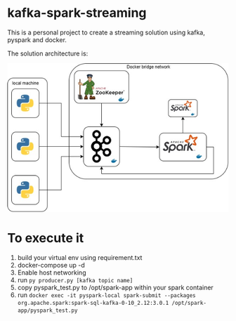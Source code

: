 # kafka-spark-streaming

This is a personal project to create a streaming solution using kafka, pyspark and docker.

The solution architecture is:

![Solution Architecture](<Solution Architecture.jpg>)

# To execute it

1. build your virtual env using requirement.txt
2. docker-compose up -d
3. Enable host networking
4. run `py producer.py [kafka topic name]`
5. copy pyspark_test.py to /opt/spark-app within your spark container
6. run `docker exec -it pyspark-local spark-submit --packages org.apache.spark:spark-sql-kafka-0-10_2.12:3.0.1 /opt/spark-app/pyspark_test.py`
